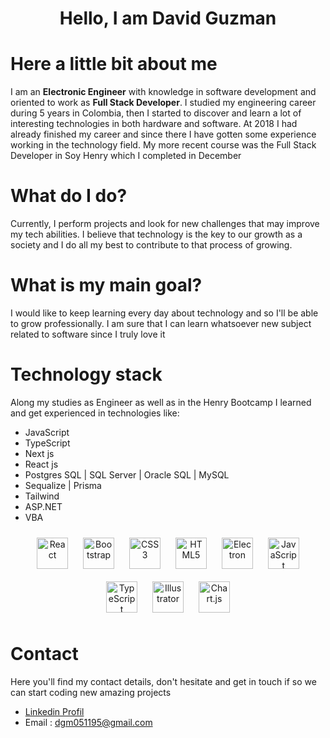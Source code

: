 <h1 align="center"> Hello, I am David Guzman</h1>

# Here a little bit about me

I am an **Electronic Engineer** with knowledge in software development and oriented to work as **Full Stack Developer**. I studied my engineering career during 5 years in Colombia, then I started to discover and learn a lot of interesting technologies in both hardware and software. At 2018 I had already finished my career and since there I have gotten some experience working in the technology field. My more recent course was the Full Stack Developer in Soy Henry which I completed in December

# What do I do?

Currently, I perform projects and look for new challenges that may improve my tech abilities. I believe that technology is the key to our growth as a 
society and I do all my best to contribute to that process of growing.

# What is my main goal?

I would like to keep learning every day about technology and so I'll be able to grow professionally. I am sure that I can learn whatsoever new subject related to software since I truly love it

# Technology stack

Along my studies as Engineer as well as in the Henry Bootcamp I learned and get experienced in technologies like:

<ul>
  <li>JavaScript</li>
  <li>TypeScript</li>
  <li>Next js</li>
  <li>React js</li>
  <li>Postgres SQL | SQL Server | Oracle SQL | MySQL</li>
  <li>Sequalize | Prisma</li>
  <li>Tailwind</li>
  <li>ASP.NET</li>
  <li>VBA</li>
</ul>
<div align="center">  
<a href="https://reactjs.org/" target="_blank"><img style="margin: 10px" src="https://profilinator.rishav.dev/skills-assets/react-original-wordmark.svg" alt="React" height="50" /></a>  
<a href="https://getbootstrap.com/docs/3.4/javascript/" target="_blank"><img style="margin: 10px" src="https://profilinator.rishav.dev/skills-assets/bootstrap-plain.svg" alt="Bootstrap" height="50" /></a>  
<a href="https://www.w3schools.com/css/" target="_blank"><img style="margin: 10px" src="https://profilinator.rishav.dev/skills-assets/css3-original-wordmark.svg" alt="CSS3" height="50" /></a>  
<a href="https://en.wikipedia.org/wiki/HTML5" target="_blank"><img style="margin: 10px" src="https://profilinator.rishav.dev/skills-assets/html5-original-wordmark.svg" alt="HTML5" height="50" /></a>  
<a href="https://www.electronjs.org/" target="_blank"><img style="margin: 10px" src="https://profilinator.rishav.dev/skills-assets/electron-original.svg" alt="Electron" height="50" /></a>  
<a href="https://www.javascript.com/" target="_blank"><img style="margin: 10px" src="https://profilinator.rishav.dev/skills-assets/javascript-original.svg" alt="JavaScript" height="50" /></a>  
<a href="https://www.typescriptlang.org/" target="_blank"><img style="margin: 10px" src="https://profilinator.rishav.dev/skills-assets/typescript-original.svg" alt="TypeScript" height="50" /></a>  
<a href="https://www.adobe.com/in/products/illustrator.html" target="_blank"><img style="margin: 10px" src="https://profilinator.rishav.dev/skills-assets/adobe_illustrator-icon.svg" alt="Illustrator" height="50" /></a>  
<a href="https://www.chartjs.org/" target="_blank"><img style="margin: 10px" src="https://profilinator.rishav.dev/skills-assets/logo-title.svg" alt="Chart.js" height="50" /></a>  
</div>

</td><td valign="top" width="33%">

# Contact

Here you'll find my contact details, don't hesitate and get in touch if so we can start coding new amazing projects
* [Linkedin Profil](https://www.linkedin.com/in/davidguzmal-2a3ba01b3/)
* Email : dgm051195@gmail.com
